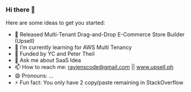 ### Hi there 👋




Here are some ideas to get you started:

- 🔭 Released Multi-Tenant Drag-and-Drop E-Commerce Store Builder (Upsell)
- 🌱 I’m currently learning for AWS Multi Tenancy
- 👯 Funded by YC and Peter Theil
- 💬 Ask me about SaaS Idea
- 📫 How to reach me: rayjenscode@gmail.com || www.upsell.ph
- 😄 Pronouns: ...
- ⚡ Fun fact: You only have 2 copy/paste remaining in StackOverflow

